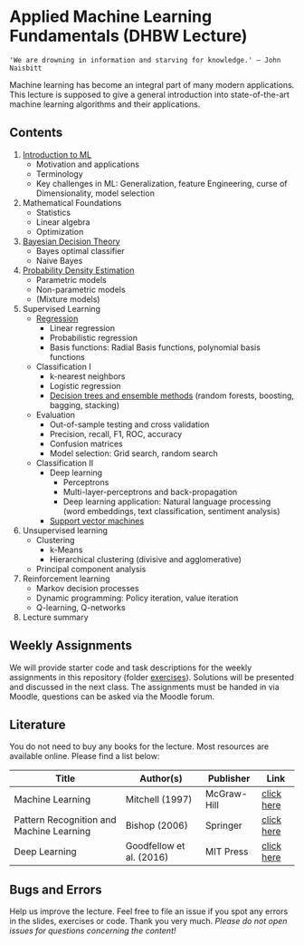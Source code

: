 # Applied Machine Learning Fundamentals (DHBW Lecture)

```
'We are drowning in information and starving for knowledge.' – John Naisbitt
```

Machine learning has become an integral part of many modern applications.
This lecture is supposed to give a general introduction into state-of-the-art machine learning algorithms and their applications.

## Contents

1. [Introduction to ML](https://github.com/DaWe1992/Applied_ML_Fundamentals/blob/master/01_intro_ml.pdf)
    * Motivation and applications
    * Terminology
    * Key challenges in ML: Generalization, feature Engineering, curse of Dimensionality, model selection
2. Mathematical Foundations
	* Statistics
	* Linear algebra
	* Optimization
3. [Bayesian Decision Theory](https://github.com/DaWe1992/Applied_ML_Fundamentals/blob/master/03_decision_theory.pdf)
    * Bayes optimal classifier
    * Naive Bayes
4. [Probability Density Estimation](https://github.com/DaWe1992/Applied_ML_Fundamentals/blob/master/04_density_estimation.pdf)
    * Parametric models
	* Non-parametric models
	* (Mixture models)
5. Supervised Learning
    * [Regression](https://github.com/DaWe1992/Applied_ML_Fundamentals/blob/master/05_regression.pdf)
      * Linear regression
	  * Probabilistic regression
      * Basis functions: Radial Basis functions, polynomial basis functions
    * Classification I
      * k-nearest neighbors
      * Logistic regression
      * [Decision trees and ensemble methods](https://github.com/DaWe1992/Applied_ML_Fundamentals/blob/master/08_decision_trees.pdf)
	  	(random forests, boosting, bagging, stacking)
	* Evaluation
      * Out-of-sample testing and cross validation
      * Precision, recall, F1, ROC, accuracy
      * Confusion matrices
      * Model selection: Grid search, random search
	* Classification II
      * Deep learning
        * Perceptrons
        * Multi-layer-perceptrons and back-propagation
        * Deep learning application: Natural language processing (word embeddings, text classification, sentiment analysis)
      * [Support vector machines](https://github.com/DaWe1992/Applied_ML_Fundamentals/blob/master/11_svm.pdf)
6. Unsupervised learning
    * Clustering
      * k-Means
      * Hierarchical clustering (divisive and agglomerative)
    * Principal component analysis
7. Reinforcement learning
    * Markov decision processes
    * Dynamic programming: Policy iteration, value iteration
    * Q-learning, Q-networks
8. Lecture summary

## Weekly Assignments
We will provide starter code and task descriptions for the weekly assignments in this repository (folder [exercises](https://github.com/DaWe1992/Applied_ML_Fundamentals/tree/master/exercises)). Solutions will be presented and discussed in the next class. The assignments must be handed in via Moodle, questions can be asked via the Moodle forum.

## Literature
You do not need to buy any books for the lecture. Most resources are available online. Please find a list below:

| Title                                    	| Author(s)                                         	| Publisher 	| Link                                                         	|
|------------------------------------------	|---------------------------------------------------	|-----------	|--------------------------------------------------------------	|
| Machine Learning                          | Mitchell (1997)                                       | McGraw-Hill   | [click here](http://profsite.um.ac.ir/~monsefi/machine-learning/pdf/Machine-Learning-Tom-Mitchell.pdf)																																										|
| Pattern Recognition and Machine Learning 	| Bishop (2006)   			                          	| Springer  	| [click here](http://users.isr.ist.utl.pt/~wurmd/Livros/school/Bishop%20-%20Pattern%20Recognition%20And%20Machine%20Learning%20-%20Springer%20%202006.pdf) 																																							|
| Deep Learning                            	| Goodfellow et al. (2016) 								| MIT Press     | [click here](https://www.deeplearningbook.org/) 		        |

## Bugs and Errors
Help us improve the lecture. Feel free to file an issue if you spot any errors in the slides, exercises or code.
Thank you very much. *Please do not open issues for questions concerning the content!*
